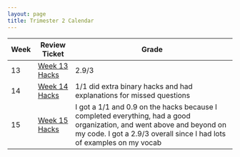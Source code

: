 ```yaml
---
layout: page
title: Trimester 2 Calendar
---
```


| Week |   Review Ticket  |  Grade     |
| ---- | ---------------- | ---------- |
|   13  | <a href="https://github.com/kayleehou/myproject/issues/23#issue-1454030965" rel="nofollow">Week 13 Hacks</a> |  2.9/3  |
|   14  | <a href="https://github.com/kayleehou/myproject/issues/24#issue-1472003729" rel="nofollow">Week 14 Hacks</a> |  1/1 did extra binary hacks and had explanations for missed questions |
|   15  | <a href="https://github.com/kayleehou/myproject/issues/25#issue-1482525820" rel="nofollow">Week 15 Hacks</a> | I got a 1/1 and 0.9 on the hacks because I completed everything, had a good organization, and went above and beyond on my code. I got a 2.9/3 overall since I had lots of examples on my vocab |
